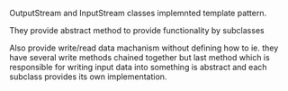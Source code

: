 OutputStream and InputStream classes implemnted template pattern.

They provide abstract method to provide functionality by subclasses

Also provide write/read data machanism without defining how to ie. they have
several write methods chained together but last method which is responsible
for writing input data into something is abstract and each subclass provides
its own implementation.